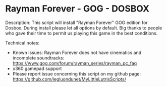 # Rayman Forever - GOG - DOSBOX

Description:
This script will install "Rayman Forever" GOG edition for Dosbox.
During install please let all options by default.
Big thanks to people who gave their time to permit us playing this game in the best conditions.

Technical notes:
- Known issues: Rayman Forever does not have cinematics and incomplete soundtracks: https://www.gog.com/forum/rayman_series/rayman_pc_faq
- x360 gamepad support
- Please report issue concerning this script on my github page:
https://github.com/legluondunet/MyLittleLutrisScripts/
